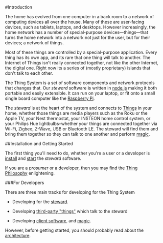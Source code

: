 #Introduction

The home has evolved from one computer in a back room to a network of computing devices all over the house. Many of these are user-facing devices, such as tablets, laptops, and desktops. However increasingly, the home network has a number of special-purpose devices—things—that turns the home network into a network not just for the user, but for their devices; a network of things.

Most of these things are controlled by a special-purpose application. Every thing has its own app, and its rare that one thing will talk to another. The Internet of Things isn't really connected together, not like the other Internet, the digital one. Right now its a series of (mostly proprietary) islands that don't talk to each other.

The Thing System is a set of software components and network protocols that changes that. Our _steward_ software is written in [node.js](http://nodejs.org) making it both portable and easily extensible. It can run on your laptop, or fit onto a small single board computer like the [Raspberry Pi](01_RaspberryPi.md).

The _steward_ is at the heart of the system and connects to [Things](03_Knapsack.md) in your home, whether those things are media players such as the Roku or the Apple TV, your Nest thermostat, your INSTEON home control system, or your Philips Hue lightbulbs–whether your things are connected together via Wi-Fi, Zigbee, Z-Wave, USB or Bluetooth LE. The steward will find them and bring them together so they can talk to one another and perform [magic](02_Magic.md).

##Installation and Getting Started

The first thing you'll need to do, whether you're a user or a developer is [install](User/00_Installation.md) and [start](User/02_Running.md) the _steward_ software.

If you are a _prosumer_ or a developer, then you may find the [Thing Philosophy](01_Philosophy.md) enlightening.

###For Developers

There are three main tracks for developing for the Thing System

* Developing for the [steward](Developer/00_Steward.md).

* Developing [third-party "things"](Developer/Things/00_Introduction.md) which talk to the steward

* Developing [client software](Developer/Clients/00_Introduction.md), and [magic](Developer/Clients/02_Magic.md).

However, before getting started, you should probably read about the [architecture](02_Architecture.md).